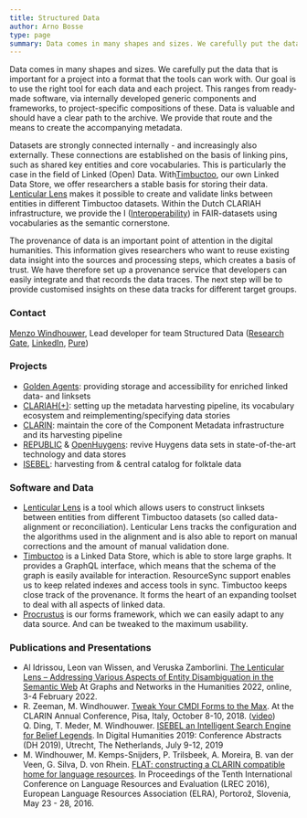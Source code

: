 ```yaml
---
title: Structured Data
author: Arno Bosse
type: page
summary: Data comes in many shapes and sizes. We carefully put the data that is important for a project into a format that the tools can work with.
---
```

Data comes in many shapes and sizes. We carefully put the data that is important for a project into a format that the tools can work with. Our goal is to use the right tool for each data and each project. This ranges from ready-made software, via internally developed generic components and frameworks, to project-specific compositions of these. Data is valuable and should have a clear path to the archive. We provide that route and the means to create the accompanying metadata.

Datasets are strongly connected internally - and increasingly also externally. These connections are established on the basis of linking pins, such as shared key entities and core vocabularies. This is particularly the case in the field of Linked (Open) Data. With[Timbuctoo](https://github.com/HuygensING/timbuctoo), our own Linked Data Store, we offer researchers a stable basis for storing their data. [Lenticular Lens](https://lenticularlens.org/) makes it possible to create and validate links between entities in different Timbuctoo datasets. Within the Dutch CLARIAH infrastructure, we provide the I ([Interoperability](https://www.go-fair.org/fair-principles/i1-metadata-use-formal-accessible-shared-broadly-applicable-language-knowledge-representation/)) in FAIR-datasets using vocabularies as the semantic cornerstone.

The provenance of data is an important point of attention in the digital humanities. This information gives researchers who want to reuse existing data insight into the sources and processing steps, which creates a basis of trust. We have therefore set up a provenance service that developers can easily integrate and that records the data traces. The next step will be to provide customised insights on these data tracks for different target groups.

### Contact

[Menzo Windhouwer](mailto:menzo.windhouwer@di.huc.knaw.nl), Lead developer for team Structured Data ([Research Gate](https://www.researchgate.net/profile/Menzo-Windhouwer), [LinkedIn](https://www.linkedin.com/in/mwindhouwer/?originalSubdomain=nl), [Pure](https://pure.knaw.nl/portal/nl/persons/menzo-windhouwer))

### Projects

- [Golden Agents](https://www.goldenagents.org/): providing storage and accessibility for enriched linked data- and linksets
- [CLARIAH(+)](https://www.clariah.nl/): setting up the metadata harvesting pipeline, its vocabulary ecosystem and reimplementing/specifying data stories
- [CLARIN](https://www.clarin.eu/): maintain the core of the Component Metadata infrastructure and its harvesting pipeline
- [REPUBLIC](https://republic.huygens.knaw.nl/) & [OpenHuygens](https://www.huygens.knaw.nl/en/openhuygens-nl-hits-the-ground-running-thanks-to-fonds-knaw-instituten/): revive Huygens data sets in state-of-the-art technology and data stores
- [ISEBEL](http://search.isebel.eu/): harvesting from & central catalog for folktale data


### Software and Data

- [Lenticular Lens](https://lenticularlens.org/) is a tool which allows users to construct linksets between entities from different Timbuctoo datasets (so called data-alignment or reconciliation). Lenticular Lens tracks the configuration and the algorithms used in the alignment and is also able to report on manual corrections and the amount of manual validation done.
- [Timbuctoo](https://github.com/HuygensING/timbuctoo) is a Linked Data Store, which is able to store large graphs. It provides a GraphQL interface, which means that the schema of the graph is easily available for interaction. ResourceSync support enables us to keep related indexes and access tools in sync. Timbuctoo keeps close track of the provenance. It forms the heart of an expanding toolset to deal with all aspects of linked data.
- [Procrustus](https://github.com/knaw-huc/clariah-cmdi-forms) is our forms framework, which we can easily adapt to any data source. And can be tweaked to the maximum usability.


### Publications and Presentations

- Al Idrissou, Leon van Wissen, and Veruska Zamborlini. [The Lenticular Lens – Addressing Various Aspects of Entity Disambiguation in the Semantic Web](https://graphentechnologien.hypotheses.org/files/2022/01/The_Lenticular_Lens_large_Addressing_Various_Aspects_of_etc-Idrissou_Wissen_Zamborlini.pdf) At Graphs and Networks in the Humanities 2022, online, 3-4 February 2022.
- R. Zeeman, M. Windhouwer. [Tweak Your CMDI Forms to the Max](https://office.clarin.eu/v/CE-2018-1292-CLARIN2018_ConferenceProceedings.pdf#page=102). At the CLARIN Annual Conference, Pisa, Italy, October 8-10, 2018. ([video](http://videolectures.net/clarinannualconference2018_zeeman_tweak/)) 			
Q. Ding, T. Meder, M. Windhouwer. [ISEBEL an Intelligent Search Engine for Belief Legends](https://dev.clariah.nl/files/dh2019/boa/0439.html). In Digital Humanities 2019: Conference Abstracts (DH 2019), 	Utrecht, The Netherlands, July 9-12, 2019
- M. Windhouwer, M. Kemps-Snijders, P. Trilsbeek, A. Moreira, B. van der Veen, G. Silva, D. von Rhein. 	[FLAT: constructing a CLARIN compatible home for language resources](http://www.lrec-conf.org/proceedings/lrec2016/summaries/476.html). In Proceedings of the Tenth International Conference on Language Resources and Evaluation (LREC 2016), European Language Resources Association (ELRA), Portorož, Slovenia, May 23 - 28, 2016. 	
